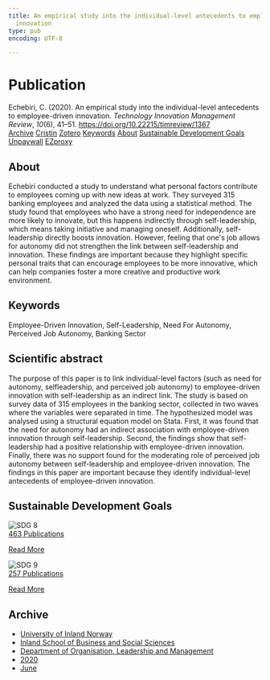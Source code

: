 ```yaml
---
title: An empirical study into the individual-level antecedents to employee-driven
  innovation
type: pub
encoding: UTF-8

---
```

<h1>Publication</h1>
<article id="csl-bib-container-LT2NS69P" class="csl-bib-container">
  <div class="csl-bib-body"> <div class="csl-entry">Echebiri, C. (2020). An empirical study into the individual-level antecedents to employee-driven innovation. <i>Technology Innovation Management Review</i>, <i>10</i>(6), 41–51. <a href="https://doi.org/10.22215/timreview/1367">https://doi.org/10.22215/timreview/1367</a></div> </div>
  <div class="csl-bib-buttons">
    <a href="#taxonomy-article-LT2NS69P" alt="archive" class="csl-bib-button">Archive</a>
    <a href="https://app.cristin.no/results/show.jsf?id=1817383" alt="Cristin" class="csl-bib-button">Cristin</a>
    <a href="http://zotero.org/groups/5881554/items/LT2NS69P" alt="Zotero" class="csl-bib-button">Zotero</a>
    <a href="#keywords-article-LT2NS69P" alt="keywords" class="csl-bib-button">Keywords</a>
    <a href="#about-article-LT2NS69P" alt="about_pub" class="csl-bib-button">About</a>
    <a href="#sdg-article-LT2NS69P" alt="sdg" class="csl-bib-button">Sustainable Development Goals</a>
    <a href="https://timreview.ca/sites/default/files/article_PDF/TIMReview_2020_June%20-%204.pdf" alt="Unpaywall" class="csl-bib-button">Unpaywall</a>
    <a href="https://timreview.ca/sites/default/files/article_PDF/TIMReview_2020_June%20-%204.pdf" alt="EZproxy" class="csl-bib-button">EZproxy</a>
  </div>
  <div id="csl-bib-meta-container-LT2NS69P"></div>
</article>
<div id="csl-bib-meta-LT2NS69P" class="csl-bib-meta">
  <article id="about-article-LT2NS69P" class="about_pub-article">
    <h1>About</h1>
    Echebiri conducted a study to understand what personal factors contribute to employees coming up with new ideas at work. They surveyed 315 banking employees and analyzed the data using a statistical method. The study found that employees who have a strong need for independence are more likely to innovate, but this happens indirectly through self-leadership, which means taking initiative and managing oneself. Additionally, self-leadership directly boosts innovation. However, feeling that one's job allows for autonomy did not strengthen the link between self-leadership and innovation. These findings are important because they highlight specific personal traits that can encourage employees to be more innovative, which can help companies foster a more creative and productive work environment.
  </article>
  <article id="keywords-article-LT2NS69P" class="keywords-article">
    <h1>Keywords</h1>
    Employee-Driven Innovation, Self-Leadership, Need For Autonomy, Perceived Job Autonomy, Banking Sector
  </article>
  <article id="abstract-article-LT2NS69P" class="abstract-article">
    <h1>Scientific abstract</h1>
    The purpose of this paper is to link individual-level factors (such as need for autonomy, selfleadership, and perceived job autonomy) to employee-driven innovation with self-leadership as an indirect link. The study is based on survey data of 315 employees in the banking sector, collected in two waves where the variables were separated in time. The hypothesized model was analysed using a structural equation model on Stata. First, it was found that the need for autonomy had an indirect association with employee-driven innovation through self-leadership. Second, the findings show that self-leadership had a positive relationship with employee-driven innovation. Finally, there was no support found for the moderating role of perceived job autonomy between self-leadership and employee-driven innovation. The findings in this paper are important because they identify individual-level antecedents of employee-driven innovation.
  </article>
  <article id="sdg-article-LT2NS69P" class="sdg-article">
    <h1>Sustainable Development Goals</h1>
    <div class="sdg-container"><div id="sdg8" class="sdg">
        <img src="{{< params subfolder >}}images/sdg/sdg08_en.png" class="image" alt="SDG 8">
        <div class="sdg-overlay">
          <a href="{{< params subfolder >}}en/archive/?sdg=8#archive" class="sdg-publication-count"><span>463</span> Publications</a>
          <p><a href="https://sdgs.un.org/goals/goal8" class="sdg-read-more">Read More</a></p>
        </div>
      </div> <div id="sdg9" class="sdg">
        <img src="{{< params subfolder >}}images/sdg/sdg09_en.png" class="image" alt="SDG 9">
        <div class="sdg-overlay">
          <a href="{{< params subfolder >}}en/archive/?sdg=9#archive" class="sdg-publication-count"><span>257</span> Publications</a>
          <p><a href="https://sdgs.un.org/goals/goal9" class="sdg-read-more">Read More</a></p>
        </div>
      </div></div>
  </article>
  <article id="taxonomy-article-LT2NS69P" class="taxonomy-article">
    <h1>Archive</h1>
    <ul>
      <li><a href="{{< params subfolder >}}en/archive/?key=3DCRN523">University of Inland Norway</a></li>
      <li><a href="{{< params subfolder >}}en/archive/?key=DU8Q9LN9">Inland School of Business and Social Sciences</a></li>
      <li><a href="{{< params subfolder >}}en/archive/?key=4LUWR3ZM">Department of Organisation, Leadership and Management</a></li>
      <li><a href="{{< params subfolder >}}en/archive/?key=L4LD5JU9">2020</a></li>
      <li><a href="{{< params subfolder >}}en/archive/?key=GZCHPG43">June</a></li>
    </ul>
  </article>
</div>
